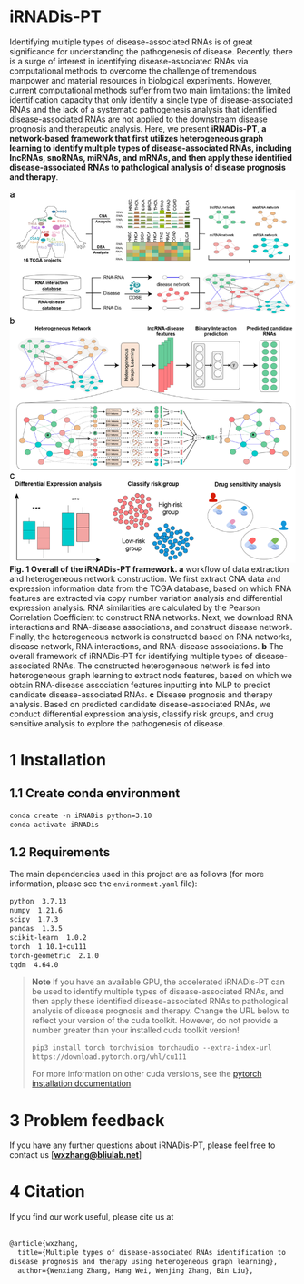 # iRNADis-PT

Identifying multiple types of disease-associated RNAs is of great significance for understanding the pathogenesis of disease. Recently, there is a surge of interest in identifying disease-associated RNAs via computational methods to overcome the challenge of tremendous manpower and material resources in biological experiments. However, current computational methods suffer from two main limitations: the limited identification capacity that only identify a single type of disease-associated RNAs and the lack of a systematic pathogenesis analysis that identified disease-associated RNAs are not applied to the downstream disease prognosis and therapeutic analysis. Here, we present **iRNADis-PT**, **a network-based framework that first utilizes heterogeneous graph learning to identify multiple types of disease-associated RNAs, including lncRNAs, snoRNAs, miRNAs, and mRNAs, and then apply these identified disease-associated RNAs to pathological analysis of disease prognosis and therapy**.

![iRNADis-PT](/imgs/iRNADis-PT.png)
**Fig. 1 Overall of the iRNADis-PT framework. a** workflow of data extraction and heterogeneous network construction. We first extract CNA data and expression information data from the TCGA database, based on which RNA features are extracted via copy number variation analysis and differential expression analysis. RNA similarities are calculated by the Pearson Correlation Coefficient to construct RNA networks. Next, we download RNA interactions and RNA-disease associations, and construct disease network. Finally, the heterogeneous network is constructed based on RNA networks, disease network, RNA interactions, and RNA-disease associations. **b** The overall framework of iRNADis-PT for identifying multiple types of disease-associated RNAs. The constructed heterogeneous network is fed into heterogeneous graph learning to extract node features, based on which we obtain RNA-disease association features inputting into MLP to predict candidate disease-associated RNAs. **c** Disease prognosis and therapy analysis. Based on predicted candidate disease-associated RNAs, we conduct differential expression analysis, classify risk groups, and drug sensitive analysis to explore the pathogenesis of disease.

# 1 Installation

## 1.1 Create conda environment

```
conda create -n iRNADis python=3.10
conda activate iRNADis
```

## 1.2 Requirements
The main dependencies used in this project are as follows (for more information, please see the `environment.yaml` file):

```
python  3.7.13
numpy  1.21.6
scipy  1.7.3
pandas  1.3.5
scikit-learn  1.0.2
torch  1.10.1+cu111
torch-geometric  2.1.0
tqdm  4.64.0
```

> **Note** If you have an available GPU, the accelerated iRNADis-PT can be used to identify multiple types of disease-associated RNAs, and then apply these identified disease-associated RNAs to pathological analysis of disease prognosis and therapy. Change the URL below to reflect your version of the cuda toolkit. However, do not provide a number greater than your installed cuda toolkit version!
> 
> ```
> pip3 install torch torchvision torchaudio --extra-index-url https://download.pytorch.org/whl/cu111
> ```
>
> For more information on other cuda versions, see the [pytorch installation documentation](https://pytorch.org/).

# 3 Problem feedback
If you have any further questions about iRNADis-PT, please feel free to contact us [**wxzhang@bliulab.net**]

# 4 Citation

If you find our work useful, please cite us at
```

@article{wxzhang,
  title={Multiple types of disease-associated RNAs identification to disease prognosis and therapy using heterogeneous graph learning},
  author={Wenxiang Zhang, Hang Wei, Wenjing Zhang, Bin Liu},







